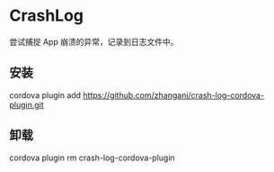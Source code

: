 # CrashLog

尝试捕捉 App 崩溃的异常，记录到日志文件中。

## 安装
cordova plugin add https://github.com/zhangani/crash-log-cordova-plugin.git

## 卸载
cordova plugin rm crash-log-cordova-plugin
